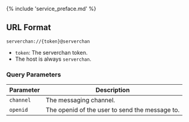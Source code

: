 {% include 'service_preface.md' %}

## URL Format

```text
serverchan://{token}@serverchan
```

- `token`: The serverchan token.
- The host is always `serverchan`.

### Query Parameters

| Parameter | Description                                    |
| --------- | ---------------------------------------------- |
| `channel` | The messaging channel.                         |
| `openid`  | The openid of the user to send the message to. |
